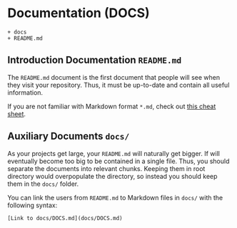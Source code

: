 # Documentation (DOCS)

```
+ docs
+ README.md
```

## Introduction Documentation `README.md`

The `README.md` document is the first document that people will see when they visit your repository. Thus, it must be up-to-date and contain all useful information.

If you are not familiar with Markdown format `*.md`, check out [this cheat sheet](https://www.markdownguide.org/cheat-sheet).



## Auxiliary Documents `docs/`

As your projects get large, your `README.md` will naturally get bigger. If will eventually become too big to be contained in a single file. Thus, you should separate the documents into relevant chunks. Keeping them in root directory would overpopulate the directory, so instead you should keep them in the `docs/` folder.

You can link the users from `README.md` to Markdown files in `docs/` with the following syntax:

```
[Link to docs/DOCS.md](docs/DOCS.md)
```

